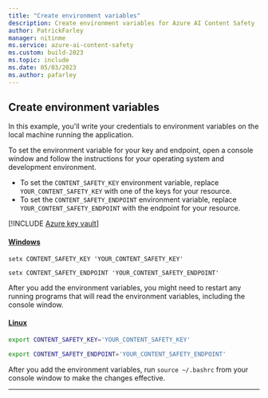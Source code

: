 ```yaml
---
title: "Create environment variables"
description: Create environment variables for Azure AI Content Safety
author: PatrickFarley
manager: nitinme
ms.service: azure-ai-content-safety
ms.custom: build-2023
ms.topic: include
ms.date: 05/03/2023
ms.author: pafarley
---
```


## Create environment variables 

In this example, you'll write your credentials to environment variables on the local machine running the application.

To set the environment variable for your key and endpoint, open a console window and follow the instructions for your operating system and development environment.

- To set the `CONTENT_SAFETY_KEY` environment variable, replace `YOUR_CONTENT_SAFETY_KEY` with one of the keys for your resource.
- To set the `CONTENT_SAFETY_ENDPOINT` environment variable, replace `YOUR_CONTENT_SAFETY_ENDPOINT` with the endpoint for your resource.

[!INCLUDE [Azure key vault](~/reusable-content/ce-skilling/azure/includes/ai-services/security/azure-key-vault.md)]

#### [Windows](#tab/windows)

```console
setx CONTENT_SAFETY_KEY 'YOUR_CONTENT_SAFETY_KEY'
```

```console
setx CONTENT_SAFETY_ENDPOINT 'YOUR_CONTENT_SAFETY_ENDPOINT'
```

After you add the environment variables, you might need to restart any running programs that will read the environment variables, including the console window.

#### [Linux](#tab/linux)

```bash
export CONTENT_SAFETY_KEY='YOUR_CONTENT_SAFETY_KEY'
```

```bash
export CONTENT_SAFETY_ENDPOINT='YOUR_CONTENT_SAFETY_ENDPOINT'
```

After you add the environment variables, run `source ~/.bashrc` from your console window to make the changes effective.

---
